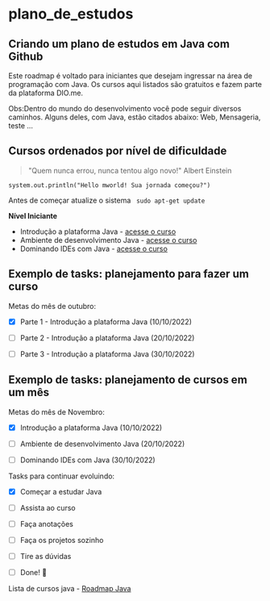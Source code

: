# plano_de_estudos

## Criando um plano de estudos em Java com Github

Este roadmap é voltado para iniciantes que desejam ingressar na área de programação com Java. Os cursos aqui listados são gratuitos e fazem parte da plataforma DIO.me. 

Obs:Dentro do mundo do desenvolvimento você pode seguir diversos caminhos. Alguns deles, com Java, estão citados abaixo: Web, Mensageria, teste ...

<!--
![roadmap_java](https://user-images.githubusercontent.com/81716096/194963829-d7e37ba4-0a4f-4ae1-8cc7-0977e163c9e4.png)
-->

## Cursos ordenados por nível de dificuldade

> "Quem nunca errou, nunca tentou algo novo!" Albert Einstein


`` system.out.println("Hello mworld! Sua jornada começou?") `` 

Antes de começar atualize o sistema
`` sudo apt-get update``



**Nível Iniciante**

- Introdução a plataforma Java - [acesse o curso](https://web.dio.me/course/introducao-ao-ecossistema-e-documentacao-java/learning/54e1ad91-8842-4065-bc89-37329f54f0cd)
- Ambiente de desenvolvimento Java - [acesse o curso](https://web.dio.me/course/configurando-ambiente-de-desenvolvimento-java-no-linux/learning/0668bbda-e32e-44bc-9100-d9dd781bdf8f)
- Dominando IDEs com Java - [acesse o curso](https://web.dio.me/course/dominando-ides-java/learning/b0f1ae39-6af7-4a2c-8fc2-c73ae8463c84)


## Exemplo de tasks: planejamento para fazer um curso

Metas do mês de outubro: 
- [X] Parte 1 - Introdução a plataforma Java (10/10/2022)
- [ ] Parte 2 - Introdução a plataforma Java (20/10/2022)
- [ ] Parte 3 - Introdução a plataforma Java (30/10/2022)


## Exemplo de tasks: planejamento de cursos em um mês

Metas do mês de Novembro: 
- [X] Introdução a plataforma Java (10/10/2022)
- [ ] Ambiente de desenvolvimento Java (20/10/2022)
- [ ] Dominando IDEs com Java  (30/10/2022)


Tasks para continuar evoluindo:

- [x] Começar a estudar Java
- [ ] Assista ao curso
- [ ] Faça anotações
- [ ] Faça os projetos sozinho
- [ ] Tire as dúvidas
- [ ] Done! 🎉


Lista de cursos java - [Roadmap Java](https://github.com/julianazanelatto/roadmap_java_repo)
